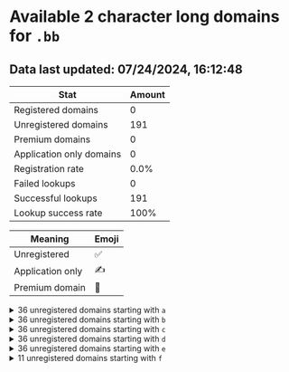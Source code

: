 # Available 2 character long domains for `.bb`

## Data last updated: 07/24/2024, 16:12:48

|Stat|Amount|
|--|--|
|Registered domains|0|
|Unregistered domains|191|
|Premium domains|0|
|Application only domains|0|
|Registration rate|0.0%|
|Failed lookups|0|
|Successful lookups|191|
|Lookup success rate|100%|


|Meaning|Emoji|
|--|--|
|Unregistered|:white_check_mark:|
|Application only|:writing_hand:|
|Premium domain|:gem:|

<details>
<summary>36 unregistered domains starting with <bold><code>a</code></bold></summary>

|Type|Domain|
|--|--|
|:white_check_mark:|`a0.bb`|
|:white_check_mark:|`a1.bb`|
|:white_check_mark:|`a2.bb`|
|:white_check_mark:|`a3.bb`|
|:white_check_mark:|`a4.bb`|
|:white_check_mark:|`a5.bb`|
|:white_check_mark:|`a6.bb`|
|:white_check_mark:|`a7.bb`|
|:white_check_mark:|`a8.bb`|
|:white_check_mark:|`a9.bb`|
|:white_check_mark:|`aa.bb`|
|:white_check_mark:|`ab.bb`|
|:white_check_mark:|`ac.bb`|
|:white_check_mark:|`ad.bb`|
|:white_check_mark:|`ae.bb`|
|:white_check_mark:|`af.bb`|
|:white_check_mark:|`ag.bb`|
|:white_check_mark:|`ah.bb`|
|:white_check_mark:|`ai.bb`|
|:white_check_mark:|`aj.bb`|
|:white_check_mark:|`ak.bb`|
|:white_check_mark:|`al.bb`|
|:white_check_mark:|`am.bb`|
|:white_check_mark:|`an.bb`|
|:white_check_mark:|`ao.bb`|
|:white_check_mark:|`ap.bb`|
|:white_check_mark:|`aq.bb`|
|:white_check_mark:|`ar.bb`|
|:white_check_mark:|`as.bb`|
|:white_check_mark:|`at.bb`|
|:white_check_mark:|`au.bb`|
|:white_check_mark:|`av.bb`|
|:white_check_mark:|`aw.bb`|
|:white_check_mark:|`ax.bb`|
|:white_check_mark:|`ay.bb`|
|:white_check_mark:|`az.bb`|
</details>
<details>
<summary>36 unregistered domains starting with <bold><code>b</code></bold></summary>

|Type|Domain|
|--|--|
|:white_check_mark:|`b0.bb`|
|:white_check_mark:|`b1.bb`|
|:white_check_mark:|`b2.bb`|
|:white_check_mark:|`b3.bb`|
|:white_check_mark:|`b4.bb`|
|:white_check_mark:|`b5.bb`|
|:white_check_mark:|`b6.bb`|
|:white_check_mark:|`b7.bb`|
|:white_check_mark:|`b8.bb`|
|:white_check_mark:|`b9.bb`|
|:white_check_mark:|`ba.bb`|
|:white_check_mark:|`bb.bb`|
|:white_check_mark:|`bc.bb`|
|:white_check_mark:|`bd.bb`|
|:white_check_mark:|`be.bb`|
|:white_check_mark:|`bf.bb`|
|:white_check_mark:|`bg.bb`|
|:white_check_mark:|`bh.bb`|
|:white_check_mark:|`bi.bb`|
|:white_check_mark:|`bj.bb`|
|:white_check_mark:|`bk.bb`|
|:white_check_mark:|`bl.bb`|
|:white_check_mark:|`bm.bb`|
|:white_check_mark:|`bn.bb`|
|:white_check_mark:|`bo.bb`|
|:white_check_mark:|`bp.bb`|
|:white_check_mark:|`bq.bb`|
|:white_check_mark:|`br.bb`|
|:white_check_mark:|`bs.bb`|
|:white_check_mark:|`bt.bb`|
|:white_check_mark:|`bu.bb`|
|:white_check_mark:|`bv.bb`|
|:white_check_mark:|`bw.bb`|
|:white_check_mark:|`bx.bb`|
|:white_check_mark:|`by.bb`|
|:white_check_mark:|`bz.bb`|
</details>
<details>
<summary>36 unregistered domains starting with <bold><code>c</code></bold></summary>

|Type|Domain|
|--|--|
|:white_check_mark:|`c0.bb`|
|:white_check_mark:|`c1.bb`|
|:white_check_mark:|`c2.bb`|
|:white_check_mark:|`c3.bb`|
|:white_check_mark:|`c4.bb`|
|:white_check_mark:|`c5.bb`|
|:white_check_mark:|`c6.bb`|
|:white_check_mark:|`c7.bb`|
|:white_check_mark:|`c8.bb`|
|:white_check_mark:|`c9.bb`|
|:white_check_mark:|`ca.bb`|
|:white_check_mark:|`cb.bb`|
|:white_check_mark:|`cc.bb`|
|:white_check_mark:|`cd.bb`|
|:white_check_mark:|`ce.bb`|
|:white_check_mark:|`cf.bb`|
|:white_check_mark:|`cg.bb`|
|:white_check_mark:|`ch.bb`|
|:white_check_mark:|`ci.bb`|
|:white_check_mark:|`cj.bb`|
|:white_check_mark:|`ck.bb`|
|:white_check_mark:|`cl.bb`|
|:white_check_mark:|`cm.bb`|
|:white_check_mark:|`cn.bb`|
|:white_check_mark:|`co.bb`|
|:white_check_mark:|`cp.bb`|
|:white_check_mark:|`cq.bb`|
|:white_check_mark:|`cr.bb`|
|:white_check_mark:|`cs.bb`|
|:white_check_mark:|`ct.bb`|
|:white_check_mark:|`cu.bb`|
|:white_check_mark:|`cv.bb`|
|:white_check_mark:|`cw.bb`|
|:white_check_mark:|`cx.bb`|
|:white_check_mark:|`cy.bb`|
|:white_check_mark:|`cz.bb`|
</details>
<details>
<summary>36 unregistered domains starting with <bold><code>d</code></bold></summary>

|Type|Domain|
|--|--|
|:white_check_mark:|`d0.bb`|
|:white_check_mark:|`d1.bb`|
|:white_check_mark:|`d2.bb`|
|:white_check_mark:|`d3.bb`|
|:white_check_mark:|`d4.bb`|
|:white_check_mark:|`d5.bb`|
|:white_check_mark:|`d6.bb`|
|:white_check_mark:|`d7.bb`|
|:white_check_mark:|`d8.bb`|
|:white_check_mark:|`d9.bb`|
|:white_check_mark:|`da.bb`|
|:white_check_mark:|`db.bb`|
|:white_check_mark:|`dc.bb`|
|:white_check_mark:|`dd.bb`|
|:white_check_mark:|`de.bb`|
|:white_check_mark:|`df.bb`|
|:white_check_mark:|`dg.bb`|
|:white_check_mark:|`dh.bb`|
|:white_check_mark:|`di.bb`|
|:white_check_mark:|`dj.bb`|
|:white_check_mark:|`dk.bb`|
|:white_check_mark:|`dl.bb`|
|:white_check_mark:|`dm.bb`|
|:white_check_mark:|`dn.bb`|
|:white_check_mark:|`do.bb`|
|:white_check_mark:|`dp.bb`|
|:white_check_mark:|`dq.bb`|
|:white_check_mark:|`dr.bb`|
|:white_check_mark:|`ds.bb`|
|:white_check_mark:|`dt.bb`|
|:white_check_mark:|`du.bb`|
|:white_check_mark:|`dv.bb`|
|:white_check_mark:|`dw.bb`|
|:white_check_mark:|`dx.bb`|
|:white_check_mark:|`dy.bb`|
|:white_check_mark:|`dz.bb`|
</details>
<details>
<summary>36 unregistered domains starting with <bold><code>e</code></bold></summary>

|Type|Domain|
|--|--|
|:white_check_mark:|`e0.bb`|
|:white_check_mark:|`e1.bb`|
|:white_check_mark:|`e2.bb`|
|:white_check_mark:|`e3.bb`|
|:white_check_mark:|`e4.bb`|
|:white_check_mark:|`e5.bb`|
|:white_check_mark:|`e6.bb`|
|:white_check_mark:|`e7.bb`|
|:white_check_mark:|`e8.bb`|
|:white_check_mark:|`e9.bb`|
|:white_check_mark:|`ea.bb`|
|:white_check_mark:|`eb.bb`|
|:white_check_mark:|`ec.bb`|
|:white_check_mark:|`ed.bb`|
|:white_check_mark:|`ee.bb`|
|:white_check_mark:|`ef.bb`|
|:white_check_mark:|`eg.bb`|
|:white_check_mark:|`eh.bb`|
|:white_check_mark:|`ei.bb`|
|:white_check_mark:|`ej.bb`|
|:white_check_mark:|`ek.bb`|
|:white_check_mark:|`el.bb`|
|:white_check_mark:|`em.bb`|
|:white_check_mark:|`en.bb`|
|:white_check_mark:|`eo.bb`|
|:white_check_mark:|`ep.bb`|
|:white_check_mark:|`eq.bb`|
|:white_check_mark:|`er.bb`|
|:white_check_mark:|`es.bb`|
|:white_check_mark:|`et.bb`|
|:white_check_mark:|`eu.bb`|
|:white_check_mark:|`ev.bb`|
|:white_check_mark:|`ew.bb`|
|:white_check_mark:|`ex.bb`|
|:white_check_mark:|`ey.bb`|
|:white_check_mark:|`ez.bb`|
</details>
<details>
<summary>11 unregistered domains starting with <bold><code>f</code></bold></summary>

|Type|Domain|
|--|--|
|:white_check_mark:|`fa.bb`|
|:white_check_mark:|`fb.bb`|
|:white_check_mark:|`fc.bb`|
|:white_check_mark:|`fd.bb`|
|:white_check_mark:|`fe.bb`|
|:white_check_mark:|`ff.bb`|
|:white_check_mark:|`fg.bb`|
|:white_check_mark:|`fh.bb`|
|:white_check_mark:|`fi.bb`|
|:white_check_mark:|`fj.bb`|
|:white_check_mark:|`fk.bb`|
</details>